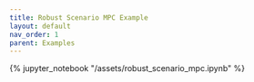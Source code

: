 ```yaml
---
title: Robust Scenario MPC Example
layout: default
nav_order: 1
parent: Examples
---
```


{% jupyter_notebook "/assets/robust_scenario_mpc.ipynb" %}
